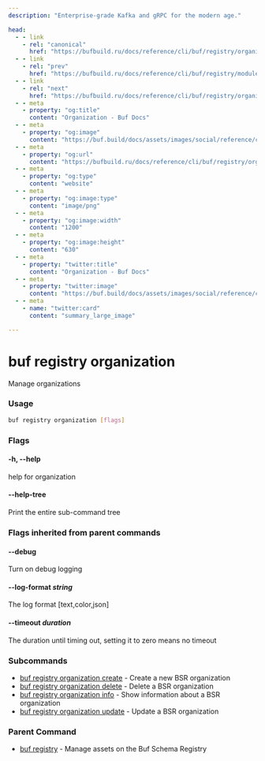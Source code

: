 ```yaml
---
description: "Enterprise-grade Kafka and gRPC for the modern age."

head:
  - - link
    - rel: "canonical"
      href: "https://bufbuild.ru/docs/reference/cli/buf/registry/organization/"
  - - link
    - rel: "prev"
      href: "https://bufbuild.ru/docs/reference/cli/buf/registry/module/settings/update/"
  - - link
    - rel: "next"
      href: "https://bufbuild.ru/docs/reference/cli/buf/registry/organization/create/"
  - - meta
    - property: "og:title"
      content: "Organization - Buf Docs"
  - - meta
    - property: "og:image"
      content: "https://buf.build/docs/assets/images/social/reference/cli/buf/registry/organization/index.png"
  - - meta
    - property: "og:url"
      content: "https://bufbuild.ru/docs/reference/cli/buf/registry/organization/"
  - - meta
    - property: "og:type"
      content: "website"
  - - meta
    - property: "og:image:type"
      content: "image/png"
  - - meta
    - property: "og:image:width"
      content: "1200"
  - - meta
    - property: "og:image:height"
      content: "630"
  - - meta
    - property: "twitter:title"
      content: "Organization - Buf Docs"
  - - meta
    - property: "twitter:image"
      content: "https://buf.build/docs/assets/images/social/reference/cli/buf/registry/organization/index.png"
  - - meta
    - name: "twitter:card"
      content: "summary_large_image"

---
```


# buf registry organization

Manage organizations

### Usage

```sh
buf registry organization [flags]
```

### Flags

#### \-h, --help

help for organization

#### \--help-tree

Print the entire sub-command tree

### Flags inherited from parent commands

#### \--debug

Turn on debug logging

#### \--log-format _string_

The log format \[text,color,json\]

#### \--timeout _duration_

The duration until timing out, setting it to zero means no timeout

### Subcommands

- [buf registry organization create](create/) - Create a new BSR organization
- [buf registry organization delete](delete/) - Delete a BSR organization
- [buf registry organization info](info/) - Show information about a BSR organization
- [buf registry organization update](update/) - Update a BSR organization

### Parent Command

- [buf registry](../) - Manage assets on the Buf Schema Registry
